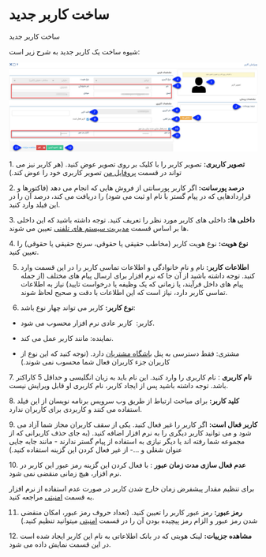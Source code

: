 # ساخت کاربر جدید    

ساخت کاربر جدید 

شیوه ساخت یک کاربر جدید به شرح زیر است:

![](Newuser/Newuser1.jpg) 

1\. **تصویر کاربری:** تصویر کاربر را با کلیک بر روی تصویر عوض کنید. (هر کاربر نیز می تواند در قسمت [پروفایل من](../../../Home/MyProfile.md) تصویر کاربری خود را عوض کند.)

2\. **درصد پورسانت:** اگر کاربر پورسانتی از فروش هایی که انجام می دهد (فاکتورها و قراردادهایی که در پیام گستر با نام او ثبت می شود) را دریافت می کند، درصد آن را در این فیلد وارد کنید.

3\. **داخلی ها:** داخلی های کاربر مورد نظر را تعریف کنید. توجه داشته باشید که این داخلی ها بر اساس قسمت [مدیریت سیستم های تلفنی](../../../BaseInformatio/Phonesystems/Phonesystemsmanagement.md) تعیین می شوند.

4\. **نوع هویت:** نوع هویت کاربر (مخاطب حقیقی یا حقوقی، سرنخ حقیقی یا حقوقی) را تعیین کنید.

5. **اطلاعات کاربر:** نام و نام خانوادگی و اطلاعات تماسی کاربر را در این قسمت وارد کنید. توجه داشته باشید از آن جا که نرم افزار برای ارسال پیام های مختلف (از جمله پیام های داخل فرآیند، یا زمانی که یک وظیفه یا درخواست تایید) نیاز به اطلاعات تماسی کاربر دارد، نیاز است که این اطلاعات با دقت و صحیح لحاظ شوند.

6. **نوع کاربر:** کاربر می تواند چهار نوع باشد:

*   کاربر:  کاربر عادی نرم افزار محسوب می شود.
    
*   نماینده: مانند کاربر عمل می کند.
    
*   مشتری: فقط دسترسی به پنل [باشگاه مشتریان](../../../MajolhayeTakmili/BashgaheMoshtarian.md) دارد. (توجه کنید که این نوع از کاربران جزء کاربران فعال شما محسوب نمی شوند.)
    

7\. **نام کاربری** : نام کاربری را وارد کنید. این نام باید به زبان انگلیسی و حداقل 5 کاراکتر باشد. توجه داشته باشید پس از ایجاد کاربر، نام کاربری او قابل ویرایش نیست.

8\. **کلید کاربر:** برای مباحث ارتباط از طریق وب سرویس برنامه نویسان از این فیلد استفاده می کنند و کاربردی برای کاربران ندارد.

9\. **کاربر فعال است:** اگر کاربر را غیر فعال کنید. یکی از سقف کاربران مجاز شما آزاد می شود و می توانید کاربر دیگری را به نرم افزار اضافه کنید. (به جای حذف کاربرانی که از مجموعه شما رفته اند یا دیگر نیازی به استفاده از پیام گستر ندارند - مانند جابه جایی عنوان شغلی و ...- از غیر فعال کردن این گزینه استفاده کنید.)

10\. **عدم فعال سازی مدت زمان عبور** : با فعال کردن این گزینه رمز عبور این کاربر در نرم افزار، هیچ زمانی منقضی نمی شود.

برای تنظیم مقدار پیشفرض زمان خارج شدن کاربر در صورت عدم استفاده از نرم افزار به قسمت [امنیتی](../../TotalSetting/Safetly.md) مراجعه کنید.

11. **رمز عبور:** رمز عبور کاربر را تعیین کنید. (تعداد حروف رمز عبور، امکان منقضی شدن رمز عبور و الزام رمز پیچیده بودن آن را در قسمت [امنیتی](../../TotalSetting/Safetly.md) میتوانید تنظیم کنید.)

12\. **مشاهده جزییات:** لینک هویتی که در بانک اطلاعاتی به نام این کاربر ایجاد شده است در این قسمت نمایش داده می شود.